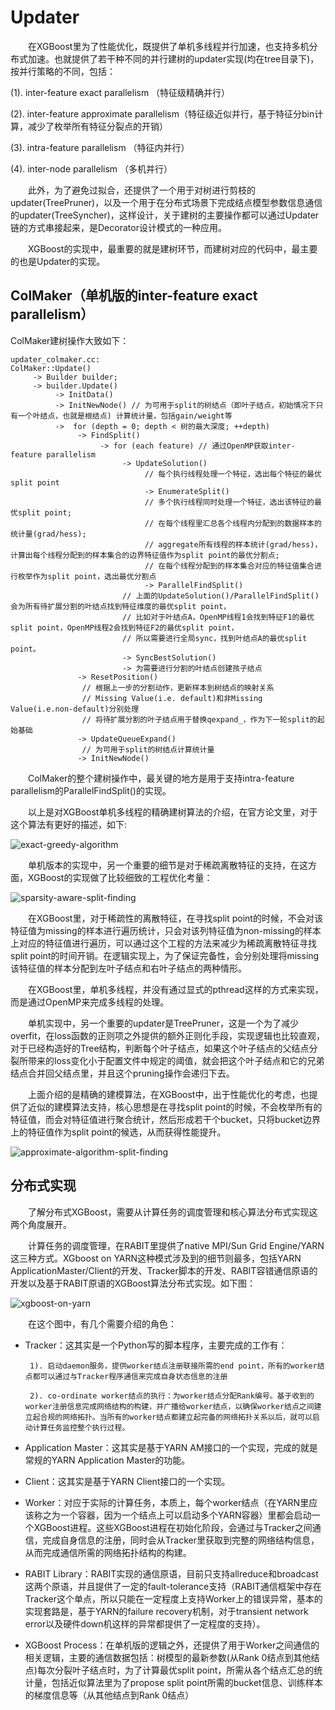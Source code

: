 # Updater

&emsp;&emsp;在XGBoost里为了性能优化，既提供了单机多线程并行加速，也支持多机分布式加速。也就提供了若干种不同的并行建树的updater实现(均在tree目录下)，按并行策略的不同，包括：

(1). inter-feature exact parallelism （特征级精确并行）

(2). inter-feature approximate parallelism（特征级近似并行，基于特征分bin计算，减少了枚举所有特征分裂点的开销）

(3). intra-feature parallelism （特征内并行）

(4). inter-node parallelism  （多机并行）

&emsp;&emsp;此外，为了避免过拟合，还提供了一个用于对树进行剪枝的updater(TreePruner)，以及一个用于在分布式场景下完成结点模型参数信息通信的updater(TreeSyncher)，这样设计，关于建树的主要操作都可以通过Updater链的方式串接起来，是Decorator设计模式的一种应用。

&emsp;&emsp;XGBoost的实现中，最重要的就是建树环节，而建树对应的代码中，最主要的也是Updater的实现。

## ColMaker（单机版的inter-feature exact parallelism）

ColMaker建树操作大致如下：

```
updater_colmaker.cc:
ColMaker::Update()
     -> Builder builder;
     -> builder.Update()
          -> InitData()
          -> InitNewNode() // 为可用于split的树结点（即叶子结点，初始情况下只有一个叶结点，也就是根结点) 计算统计量，包括gain/weight等
          ->  for (depth = 0; depth < 树的最大深度; ++depth)
               -> FindSplit()
                    -> for (each feature) // 通过OpenMP获取inter-feature parallelism
                         -> UpdateSolution()  
                              // 每个执行线程处理一个特征，选出每个特征的最优split point    
                              -> EnumerateSplit()  
                              // 多个执行线程同时处理一个特征，选出该特征的最优split point; 
                              // 在每个线程里汇总各个线程内分配到的数据样本的统计量(grad/hess);
                              // aggregate所有线程的样本统计(grad/hess)， 计算出每个线程分配到的样本集合的边界特征值作为split point的最优分割点;
                              // 在每个线程分配到的样本集合对应的特征值集合进行枚举作为split point，选出最优分割点
                              -> ParallelFindSplit()   
                         // 上面的UpdateSolution()/ParallelFindSplit()会为所有待扩展分割的叶结点找到特征维度的最优split point，
                         // 比如对于叶结点A，OpenMP线程1会找到特征F1的最优split point，OpenMP线程2会找到特征F2的最优split point，
                         // 所以需要进行全局sync，找到叶结点A的最优split point。
                         -> SyncBestSolution()  
                         -> 为需要进行分割的叶结点创建孩子结点     
               -> ResetPosition() 
                // 根据上一步的分割动作，更新样本到树结点的映射关系
                // Missing Value(i.e. default)和非Missing Value(i.e.non-default)分别处理
                // 将待扩展分割的叶子结点用于替换qexpand_，作为下一轮split的起始基础
               -> UpdateQueueExpand() 
                // 为可用于split的树结点计算统计量
               -> InitNewNode()  
```

&emsp;&emsp;ColMaker的整个建树操作中，最关键的地方是用于支持intra-feature parallelism的ParallelFindSplit()的实现。

&emsp;&emsp;以上是对XGBoost单机多线程的精确建树算法的介绍，在官方论文里，对于这个算法有更好的描述，如下:    

![exact-greedy-algorithm](../images/exact-greedy-algorithm.png)

&emsp;&emsp;单机版本的实现中，另一个重要的细节是对于稀疏离散特征的支持，在这方面，XGBoost的实现做了比较细致的工程优化考量：

![sparsity-aware-split-finding](../images/sparsity-aware-split-finding.png)

&emsp;&emsp;在XGBoost里，对于稀疏性的离散特征，在寻找split point的时候，不会对该特征值为missing的样本进行遍历统计，只会对该列特征值为non-missing的样本上对应的特征值进行遍历，可以通过这个工程的方法来减少为稀疏离散特征寻找split point的时间开销。在逻辑实现上，为了保证完备性，会分别处理将missing该特征值的样本分配到左叶子结点和右叶子结点的两种情形。

&emsp;&emsp;在XGBoost里，单机多线程，并没有通过显式的pthread这样的方式来实现，而是通过OpenMP来完成多线程的处理。

&emsp;&emsp;单机实现中，另一个重要的updater是TreePruner，这是一个为了减少overfit，在loss函数的正则项之外提供的额外正则化手段，实现逻辑也比较直观，对于已经构造好的Tree结构，判断每个叶子结点，如果这个叶子结点的父结点分裂所带来的loss变化小于配置文件中规定的阈值，就会把这个叶子结点和它的兄弟结点合并回父结点里，并且这个pruning操作会递归下去。

&emsp;&emsp;上面介绍的是精确的建模算法，在XGBoost中，出于性能优化的考虑，也提供了近似的建模算法支持，核心思想是在寻找split point的时候，不会枚举所有的特征值，而会对特征值进行聚合统计，然后形成若干个bucket，只将bucket边界上的特征值作为split point的候选，从而获得性能提升。

![approximate-algorithm-split-finding](../images/approximate-algorithm-split-finding.png)

## 分布式实现

&emsp;&emsp;了解分布式XGBoost，需要从计算任务的调度管理和核心算法分布式实现这两个角度展开。

&emsp;&emsp;计算任务的调度管理，在RABIT里提供了native MPI/Sun Grid Engine/YARN这三种方式。XGboost on YARN这种模式涉及到的细节则最多，包括YARN ApplicationMaster/Client的开发、Tracker脚本的开发、RABIT容错通信原语的开发以及基于RABIT原语的XGBoost算法分布式实现。如下图：

![xgboost-on-yarn](../images/xgboost-on-yarn.png)

&emsp;&emsp;在这个图中，有几个需要介绍的角色：

- Tracker：这其实是一个Python写的脚本程序，主要完成的工作有：

       1). 启动daemon服务，提供worker结点注册联接所需的end point，所有的worker结点都可以通过与Tracker程序通信来完成自身状态信息的注册

       2). co-ordinate worker结点的执行：为worker结点分配Rank编号。基于收到的worker注册信息完成网络结构的构建，并广播给worker结点，以确保worker结点之间建立起合规的网络拓扑。当所有的worker结点都建立起完备的网络拓扑关系以后，就可以启动计算任务监控整个执行过程。

- Application Master：这其实是基于YARN AM接口的一个实现，完成的就是常规的YARN Application Master的功能。
- Client：这其实是基于YARN Client接口的一个实现。
- Worker：对应于实际的计算任务，本质上，每个worker结点（在YARN里应该称之为一个容器，因为一个结点上可以启动多个YARN容器）里都会启动一个XGBoost进程。这些XGBoost进程在初始化阶段，会通过与Tracker之间通信，完成自身信息的注册，同时会从Tracker里获取到完整的网络结构信息，从而完成通信所需的网络拓扑结构的构建。
- RABIT Library：RABIT实现的通信原语，目前只支持allreduce和broadcast这两个原语，并且提供了一定的fault-tolerance支持（RABIT通信框架中存在Tracker这个单点，所以只能在一定程度上支持Worker上的错误异常，基本的实现套路是，基于YARN的failure recovery机制，对于transient network error以及硬件down机这样的异常都提供了一定程度的支持）。
- XGBoost Process：在单机版的逻辑之外，还提供了用于Worker之间通信的相关逻辑，主要的通信数据包括：树模型的最新参数(从Rank 0结点到其他结点)每次分裂叶子结点时，为了计算最优split point，所需从各个结点汇总的统计量，包括近似算法里为了propose split point所需的bucket信息、训练样本的梯度信息等（从其他结点到Rank 0结点）